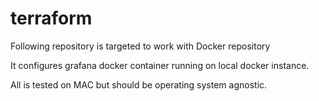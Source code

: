 # terraform
Following repository is targeted to work with Docker repository

It configures grafana docker container running on local docker instance. 

All is tested on MAC but should be operating system agnostic.